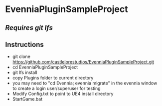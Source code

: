 # EvenniaPluginSampleProject

## *Requires git lfs*

## Instructions

- git clone https://github.com/castlelorestudios/EvenniaPluginSampleProject.git
- cd EvenniaPluginSampleProject
- git lfs install
- copy Plugins folder to current directory
- you may need to "cd Evennia; evennia migrate" in the evennia window to create a login user/superuser for testing
- Modify Config.txt to point to UE4 install directory
- StartGame.bat

